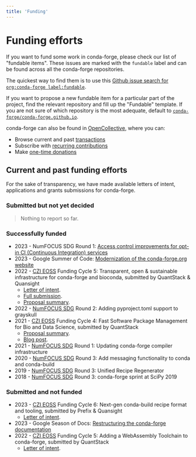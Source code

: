 ```yaml
---
title: 'Funding'
---
```


# Funding efforts

If you want to fund some work in conda-forge, please check our list of "fundable items".
These issues are marked with the `fundable` label and can be found across all the conda-forge repositories.

The quickest way to find them is to use this [Github issue search for `org:conda-forge label:fundable`](https://github.com/search?q=label%3Afundable+org%3Aconda-forge+&ref=opensearch&type=issues).

If you want to propose a new fundable item for a particular part of the project, find the relevant repository and fill up the "Fundable" template. If you are not sure of which repository is the most adequate, default to [`conda-forge/conda-forge.github.io`](https://github.com/conda-forge/conda-forge.github.io/issues/new/choose).

conda-forge can also be found in [OpenCollective](https://opencollective.com/conda-forge), where
you can:

- Browse current and past [transactions](https://opencollective.com/conda-forge/transactions)
- Subscribe with [recurring contributions](https://opencollective.com/conda-forge/contribute/backer-30154/checkout?interval=month&amount=5)
- Make [one-time donations](https://opencollective.com/conda-forge/donate?interval=oneTime&amount=20&name=&legalName=&email=)


<a id="current-and-past-funding-efforts"></a>

## Current and past funding efforts

For the sake of transparency, we have made available letters of intent, applications and grants submissions for conda-forge.

### Submitted but not yet decided

> Nothing to report so far.

### Successfully funded

- 2023 - NumFOCUS SDG Round 1: [Access control improvements for opt-in CI (Continuous Integration) services](funding/sdg-2023-1.md)
- 2023 - Google Summer of Code: [Modernization of the conda-forge.org website](funding/gsoc-2023.md)
- 2022 - [CZI EOSS](https://chanzuckerberg.com/eoss/) Funding Cycle 5: Transparent, open & sustainable infrastructure for conda-forge and bioconda, submitted by QuantStack & Quansight
  - [Letter of intent](pathname:///_static/czi-eoss-5-loi-infra.pdf).
  - [Full submission](pathname:///_static/czi-eoss-5-full-infra.pdf).
  - [Proposal summary](https://chanzuckerberg.com/eoss/proposals/transparent-open-sustainable-infrastructure-for-conda-forge-and-bioconda/).
- 2022 - [NumFOCUS SDG](https://numfocus.org/programs/small-development-grants) Round 2: Adding pyproject.toml support to grayskull
- 2021 - [CZI EOSS](https://chanzuckerberg.com/eoss/) Funding Cycle 4: Fast Software Package Management for Bio and Data Science, submitted by QuantStack
  - [Proposal summary](https://chanzuckerberg.com/eoss/proposals/fast-software-package-management-for-bio-and-data-science/).
  - [Blog post](https://wolfv.medium.com/the-mamba-project-and-the-czi-grant-ec88fb27c25).
- 2021 - [NumFOCUS SDG](https://numfocus.org/programs/small-development-grants) Round 1: Updating conda-forge compiler infrastructure
- 2020 - [NumFOCUS SDG](https://numfocus.org/programs/small-development-grants) Round 3: Add messaging functionality to conda and conda-build
- 2019 - [NumFOCUS SDG](https://numfocus.org/programs/small-development-grants) Round 3: Unified Recipe Regenerator
- 2018 - [NumFOCUS SDG](https://numfocus.org/programs/small-development-grants) Round 3: conda-forge sprint at SciPy 2019

### Submitted and not funded

- 2023 - [CZI EOSS](https://chanzuckerberg.com/eoss/) Funding Cycle 6: Next-gen conda-build recipe format and tooling, submitted by Prefix & Quansight
  - [Letter of intent](pathname:///_static/czi-eoss-6-loi-build-tools.pdf).
- 2023 - Google Season of Docs: [Restructuring the conda-forge documentation](funding/gsod-2023.md)
- 2022 - [CZI EOSS](https://chanzuckerberg.com/eoss/) Funding Cycle 5: Adding a WebAssembly Toolchain to conda-forge, submitted by QuantStack
  - [Letter of intent](pathname:///_static/czi-eoss-5-loi-wasm.pdf).

<!-- links -->
